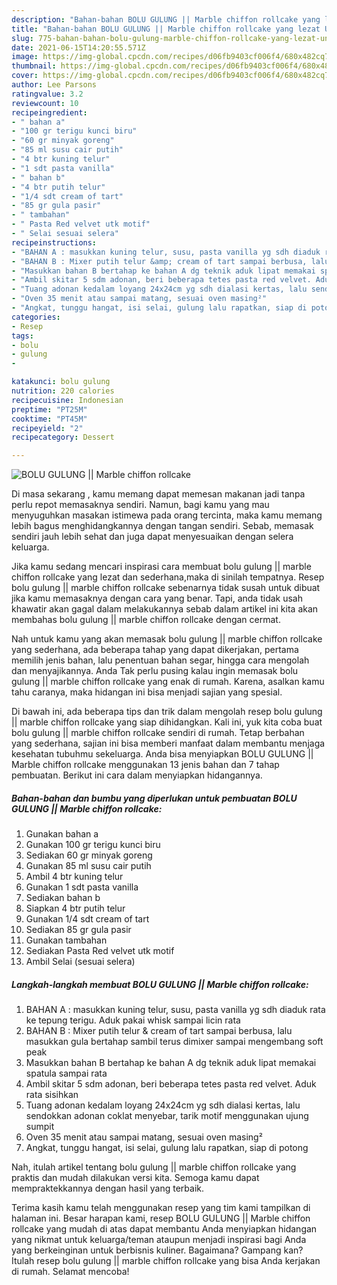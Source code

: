 ```yaml
---
description: "Bahan-bahan BOLU GULUNG || Marble chiffon rollcake yang lezat Untuk Jualan"
title: "Bahan-bahan BOLU GULUNG || Marble chiffon rollcake yang lezat Untuk Jualan"
slug: 775-bahan-bahan-bolu-gulung-marble-chiffon-rollcake-yang-lezat-untuk-jualan
date: 2021-06-15T14:20:55.571Z
image: https://img-global.cpcdn.com/recipes/d06fb9403cf006f4/680x482cq70/bolu-gulung-marble-chiffon-rollcake-foto-resep-utama.jpg
thumbnail: https://img-global.cpcdn.com/recipes/d06fb9403cf006f4/680x482cq70/bolu-gulung-marble-chiffon-rollcake-foto-resep-utama.jpg
cover: https://img-global.cpcdn.com/recipes/d06fb9403cf006f4/680x482cq70/bolu-gulung-marble-chiffon-rollcake-foto-resep-utama.jpg
author: Lee Parsons
ratingvalue: 3.2
reviewcount: 10
recipeingredient:
- " bahan a"
- "100 gr terigu kunci biru"
- "60 gr minyak goreng"
- "85 ml susu cair putih"
- "4 btr kuning telur"
- "1 sdt pasta vanilla"
- " bahan b"
- "4 btr putih telur"
- "1/4 sdt cream of tart"
- "85 gr gula pasir"
- " tambahan"
- " Pasta Red velvet utk motif"
- " Selai sesuai selera"
recipeinstructions:
- "BAHAN A : masukkan kuning telur, susu, pasta vanilla yg sdh diaduk rata ke tepung terigu. Aduk pakai whisk sampai licin rata"
- "BAHAN B : Mixer putih telur &amp; cream of tart sampai berbusa, lalu masukkan gula bertahap sambil terus dimixer sampai mengembang soft peak"
- "Masukkan bahan B bertahap ke bahan A dg teknik aduk lipat memakai spatula sampai rata"
- "Ambil skitar 5 sdm adonan, beri beberapa tetes pasta red velvet. Aduk rata sisihkan"
- "Tuang adonan kedalam loyang 24x24cm yg sdh dialasi kertas, lalu sendokkan adonan coklat menyebar, tarik motif menggunakan ujung sumpit"
- "Oven 35 menit atau sampai matang, sesuai oven masing²"
- "Angkat, tunggu hangat, isi selai, gulung lalu rapatkan, siap di potong"
categories:
- Resep
tags:
- bolu
- gulung
- 

katakunci: bolu gulung  
nutrition: 220 calories
recipecuisine: Indonesian
preptime: "PT25M"
cooktime: "PT45M"
recipeyield: "2"
recipecategory: Dessert

---
```



![BOLU GULUNG || Marble chiffon rollcake](https://img-global.cpcdn.com/recipes/d06fb9403cf006f4/680x482cq70/bolu-gulung-marble-chiffon-rollcake-foto-resep-utama.jpg)

Di masa  sekarang , kamu memang dapat memesan makanan jadi tanpa perlu repot memasaknya sendiri. Namun, bagi kamu yang mau menyuguhkan masakan istimewa pada orang tercinta, maka kamu memang lebih bagus menghidangkannya dengan tangan sendiri. Sebab, memasak sendiri jauh lebih sehat dan juga dapat menyesuaikan dengan selera keluarga.

Jika kamu sedang mencari inspirasi cara membuat bolu gulung || marble chiffon rollcake yang lezat dan sederhana,maka di sinilah tempatnya. Resep bolu gulung || marble chiffon rollcake  sebenarnya tidak susah untuk dibuat jika kamu memasaknya dengan cara yang benar. Tapi, anda tidak usah khawatir akan gagal dalam melakukannya 
sebab dalam artikel ini kita akan membahas bolu gulung || marble chiffon rollcake dengan cermat.  



Nah untuk kamu yang akan memasak bolu gulung || marble chiffon rollcake yang sederhana, ada beberapa tahap yang dapat dikerjakan, pertama memilih jenis bahan, lalu penentuan bahan segar, hingga cara mengolah dan menyajikannya. Anda Tak perlu pusing kalau ingin memasak bolu gulung || marble chiffon rollcake yang enak di rumah. Karena, asalkan kamu  tahu caranya, maka hidangan ini bisa menjadi sajian yang spesial.

Di bawah ini, ada beberapa tips dan trik dalam mengolah resep bolu gulung || marble chiffon rollcake yang siap dihidangkan. Kali ini, yuk kita coba buat bolu gulung || marble chiffon rollcake sendiri di rumah. Tetap berbahan yang sederhana, sajian ini bisa memberi manfaat dalam membantu menjaga kesehatan tubuhmu sekeluarga. Anda bisa menyiapkan BOLU GULUNG || Marble chiffon rollcake menggunakan 13 jenis bahan dan 7 tahap pembuatan. Berikut ini cara dalam menyiapkan hidangannya.

<!--inarticleads1-->

##### Bahan-bahan dan bumbu yang diperlukan untuk pembuatan BOLU GULUNG || Marble chiffon rollcake:

1. Gunakan  bahan a
1. Gunakan 100 gr terigu kunci biru
1. Sediakan 60 gr minyak goreng
1. Gunakan 85 ml susu cair putih
1. Ambil 4 btr kuning telur
1. Gunakan 1 sdt pasta vanilla
1. Sediakan  bahan b
1. Siapkan 4 btr putih telur
1. Gunakan 1/4 sdt cream of tart
1. Sediakan 85 gr gula pasir
1. Gunakan  tambahan
1. Sediakan  Pasta Red velvet utk motif
1. Ambil  Selai (sesuai selera)




<!--inarticleads2-->

##### Langkah-langkah membuat BOLU GULUNG || Marble chiffon rollcake:

1. BAHAN A : masukkan kuning telur, susu, pasta vanilla yg sdh diaduk rata ke tepung terigu. Aduk pakai whisk sampai licin rata
1. BAHAN B : Mixer putih telur &amp; cream of tart sampai berbusa, lalu masukkan gula bertahap sambil terus dimixer sampai mengembang soft peak
1. Masukkan bahan B bertahap ke bahan A dg teknik aduk lipat memakai spatula sampai rata
1. Ambil skitar 5 sdm adonan, beri beberapa tetes pasta red velvet. Aduk rata sisihkan
1. Tuang adonan kedalam loyang 24x24cm yg sdh dialasi kertas, lalu sendokkan adonan coklat menyebar, tarik motif menggunakan ujung sumpit
1. Oven 35 menit atau sampai matang, sesuai oven masing²
1. Angkat, tunggu hangat, isi selai, gulung lalu rapatkan, siap di potong




Nah, itulah artikel tentang  bolu gulung || marble chiffon rollcake  yang praktis dan mudah dilakukan versi kita. Semoga kamu dapat mempraktekkannya dengan hasil yang terbaik. 

Terima kasih kamu telah menggunakan resep yang tim kami tampilkan di halaman ini. Besar harapan kami, resep  BOLU GULUNG || Marble chiffon rollcake yang mudah di atas dapat membantu Anda menyiapkan hidangan yang nikmat untuk keluarga/teman ataupun menjadi inspirasi bagi Anda yang berkeinginan untuk berbisnis kuliner. Bagaimana? Gampang kan? Itulah resep bolu gulung || marble chiffon rollcake yang bisa Anda kerjakan di rumah. Selamat mencoba!

